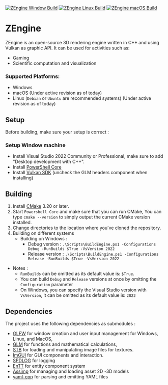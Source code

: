 [![ZEngine Window Build](https://github.com/JeanPhilippeKernel/RendererEngine/actions/workflows/window-build.yml/badge.svg)](https://github.com/JeanPhilippeKernel/RendererEngine/actions/workflows/window-build.yml)	[![ZEngine Linux Build](https://github.com/JeanPhilippeKernel/RendererEngine/actions/workflows/linux-build.yml/badge.svg)](https://github.com/JeanPhilippeKernel/RendererEngine/actions/workflows/linux-build.yml) [![ZEngine macOS Build](https://github.com/JeanPhilippeKernel/RendererEngine/actions/workflows/macOS-build.yml/badge.svg)](https://github.com/JeanPhilippeKernel/RendererEngine/actions/workflows/macOS-build.yml)

# ZEngine

ZEngine is an open-source 3D rendering engine written in C++ and using Vulkan as graphic API.
It can be used for activities such as:
  - Gaming
  - Scientific computation and visualization

### Supported Platforms:
- Windows
- macOS (Under active revision as of today)
- Linux (`Debian` or `Ubuntu` are recommended systems) (Under active revision as of today)

## Setup

Before building, make sure your setup is correct : 

### Setup Window machine

- Install Visual Studio 2022 Community or Professional, make sure to add "Desktop development with C++".
- Install [PowerShell Core](https://github.com/PowerShell/PowerShell/releases)
- Install [Vulkan SDK](https://sdk.lunarg.com/sdk/download/1.3.250.1/windows/VulkanSDK-1.3.250.1-Installer.exe) (uncheck the GLM headers component when installing)



## Building 

1. Install [CMake](https://cmake.org/download/) 3.20 or later.
2. Start `Powershell Core` and make sure that you can run CMake, You can type `cmake --version` to simply output the current CMake version installed.
3. Change directories to the location where you've cloned the repository.
4. Building on different systems
	- Building on Windows : 
		- Debug version :	`.\Scripts\BuildEngine.ps1 -Configurations Debug -RunBuilds $True -VsVersion 2022`
		- Release version :	`.\Scripts\BuildEngine.ps1 -Configurations Release -RunBuilds $True -VsVersion 2022`

- Notes :
	- `RunBuilds` can be omitted as its default value is: `$True`.
	- You can build `Debug` and `Release` versions at once by omitting the `Configuration` parameter
	- On Windows, you can specify the Visual Studio version with `VsVersion`, it can be omitted as its default value is: `2022`

## Dependencies

The project uses the following dependencies as submodules : 
 - [GLFW](https://github.com/glfw/glfw) for window creation and user input management for Windows, Linux, and MacOS,
 - [GLM](https://glm.g-truc.net/0.9.9/index.html) for functions and mathematical calculations,
 - [STB](https://github.com/nothings/stb) for loading and manipulating image files for textures.
 - [ImGUI](https://github.com/ocornut/imgui) for GUI components and interaction.
 - [SPDLOG](https://github.com/gabime/spdlog) for logging
 - [EnTT](https://github.com/skypjack/entt) for entity component system
 - [Assimp](https://github.com/assimp/assimp) for managing and loading asset 2D -3D models
 - [yaml-cpp](https://github.com/jbeder/yaml-cpp) for parsing and emitting YAML files
